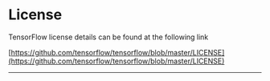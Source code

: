 # License

TensorFlow license details can be found at the following link

[https://github.com/tensorflow/tensorflow/blob/master/LICENSE](https://github.com/tensorflow/tensorflow/blob/master/LICENSE)  
****

